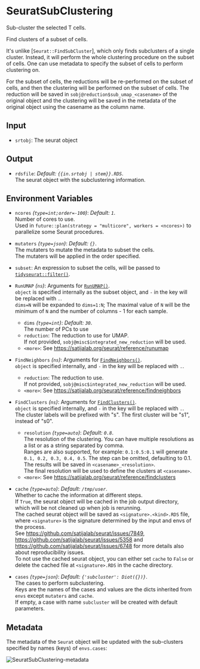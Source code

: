 # SeuratSubClustering

Sub-cluster the selected T cells.

Find clusters of a subset of cells.<br />

It's unlike [`Seurat::FindSubCluster`], which only finds subclusters of a single
cluster. Instead, it will perform the whole clustering procedure on the subset of
cells. One can use metadata to specify the subset of cells to perform clustering on.<br />

For the subset of cells, the reductions will be re-performed on the subset of cells,
and then the clustering will be performed on the subset of cells. The reduction
will be saved in `sobj@reduction$sub_umap_<casename>` of the original object and the
clustering will be saved in the metadata of the original object using the casename     as the column name.<br />

## Input

- `srtobj`:
    The seurat object

## Output

- `rdsfile`: *Default: `{{in.srtobj | stem}}.RDS`*. <br />
    The seurat object with the subclustering information.<br />

## Environment Variables

- `ncores` *(`type=int;order=-100`)*: *Default: `1`*. <br />
    Number of cores to use.<br />
    Used in `future::plan(strategy = "multicore", workers = <ncores>)`
    to parallelize some Seurat procedures.<br />
- `mutaters` *(`type=json`)*: *Default: `{}`*. <br />
    The mutaters to mutate the metadata to subset the cells.<br />
    The mutaters will be applied in the order specified.<br />
- `subset`:
    An expression to subset the cells, will be passed to
    [`tidyseurat::filter()`](https://stemangiola.github.io/tidyseurat/reference/filter.html).<br />

- `RunUMAP` *(`ns`)*:
    Arguments for [`RunUMAP()`](https://satijalab.org/seurat/reference/runumap).<br />
    `object` is specified internally as the subset object, and `-` in the key will be replaced with `.`.<br />
    `dims=N` will be expanded to `dims=1:N`; The maximal value of `N` will be the minimum of `N` and the number of columns - 1 for each sample.<br />
    - `dims` *(`type=int`)*: *Default: `30`*. <br />
        The number of PCs to use
    - `reduction`:
        The reduction to use for UMAP.<br />
        If not provided, `sobj@misc$integrated_new_reduction` will be used.<br />
    - `<more>`:
        See <https://satijalab.org/seurat/reference/runumap>
- `FindNeighbors` *(`ns`)*:
    Arguments for [`FindNeighbors()`](https://satijalab.org/seurat/reference/findneighbors).<br />
    `object` is specified internally, and `-` in the key will be replaced with `.`.<br />
    - `reduction`:
        The reduction to use.<br />
        If not provided, `sobj@misc$integrated_new_reduction` will be used.<br />
    - `<more>`:
        See <https://satijalab.org/seurat/reference/findneighbors>
- `FindClusters` *(`ns`)*:
    Arguments for [`FindClusters()`](https://satijalab.org/seurat/reference/findclusters).<br />
    `object` is specified internally, and `-` in the key will be replaced with `.`.<br />
    The cluster labels will be prefixed with "s". The first cluster will be "s1", instead of "s0".<br />
    - `resolution` *(`type=auto`)*: *Default: `0.8`*. <br />
        The resolution of the clustering. You can have multiple resolutions as a list or as a string separated by comma.<br />
        Ranges are also supported, for example: `0.1:0.5:0.1` will generate `0.1, 0.2, 0.3, 0.4, 0.5`. The step can be omitted, defaulting to 0.1.<br />
        The results will be saved in `<casename>_<resolution>`.<br />
        The final resolution will be used to define the clusters at `<casename>`.<br />
    - `<more>`:
        See <https://satijalab.org/seurat/reference/findclusters>
- `cache` *(`type=auto`)*: *Default: `/tmp/user`*. <br />
    Whether to cache the information at different steps.<br />
    If `True`, the seurat object will be cached in the job output directory, which will be not cleaned up when job is rerunning.<br />
    The cached seurat object will be saved as `<signature>.<kind>.RDS` file, where `<signature>` is the signature determined by
    the input and envs of the process.<br />
    See <https://github.com/satijalab/seurat/issues/7849>, <https://github.com/satijalab/seurat/issues/5358> and
    <https://github.com/satijalab/seurat/issues/6748> for more details also about reproducibility issues.<br />
    To not use the cached seurat object, you can either set `cache` to `False` or delete the cached file at
    `<signature>.RDS` in the cache directory.<br />
- `cases` *(`type=json`)*: *Default: `{'subcluster': Diot({})}`*. <br />
    The cases to perform subclustering.<br />
    Keys are the names of the cases and values are the dicts inherited from `envs` except `mutaters` and `cache`.<br />
    If empty, a case with name `subcluster` will be created with default parameters.<br />

## Metadata

The metadata of the `Seurat` object will be updated with the sub-clusters
specified by names (keys) of `envs.cases`:<br />

![SeuratSubClustering-metadata](../..//processes/images/SeuratSubClustering-metadata.png)


